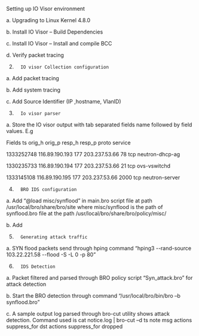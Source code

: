   Setting up IO Visor environment

a.        Upgrading to Linux Kernel 4.8.0

b.       Install IO Visor – Build Dependencies

c.        Install IO Visor – Install and compile BCC

d.       Verify packet tracing

2.       IO visor Collection configuration

a.        Add packet tracing

b.       Add system tracing

c.        Add Source Identifier (IP ,hostname, VlanID)

3.       Io visor parser

a.        Store the IO visor output with tab separated fields name followed by field values. E.g

Fields      ts             orig_h     orig_p     resp_h    resp_p    proto      service

1333252748      116.89.190.193  177     203.237.53.66   78      tcp     neutron-dhcp-ag

1330235733      116.89.190.194  177     203.237.53.66   21      tcp     ovs-vswitchd

1333145108      116.89.190.195  177     203.237.53.66   2000    tcp     neutron-server

4.       BRO IDS configuration

a.        Add “@load misc/synflood” in main.bro script file at path /usr/local/bro/share/bro/site where misc/synflood is the path of synflood.bro file at the path /usr/local/bro/share/bro/policy/misc/

b.       Add

5.       Generating attack traffic

a.        SYN flood packets send through hping command “hping3 --rand-source 103.22.221.58 --flood -S -L 0 -p 80”

6.       IDS Detection

a.        Packet filtered and parsed through BRO policy script “Syn_attack.bro” for attack detection

b.       Start the BRO detection through command “/usr/local/bro/bin/bro –b synflood.bro”

c.        A sample output log parsed through bro-cut utility shows attack detection. Command used is cat notice.log | bro-cut –d ts note msg actions suppress_for dst actions suppress_for dropped
